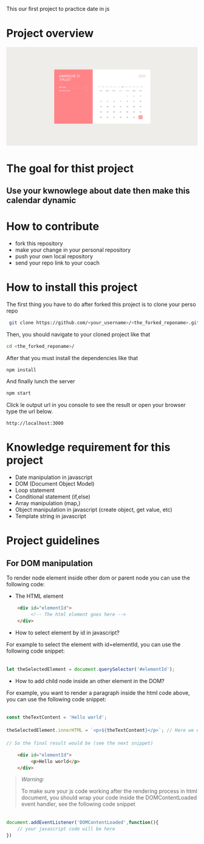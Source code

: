 This our first project to practice date in js

# Project overview

![Project final render](public/images/calendar-snapshot.png)

# The goal for thist project
## Use your kwnowlege about date then make this calendar dynamic

# How to contribute

- fork this repository
- make your change in your personal repository
- push your own local repository
- send your repo link to your coach

# How to install this project

The first thing you have to do after forked this project is to clone your perso repo

```bash
 git clone https://github.com/<your_username>/<the_forked_reponame>.git

```

Then, you should navigate to your cloned project like that

```bash
cd <the_forked_reponame>/
```

After that you must install the dependencies like that

```bash
npm install
```


And finally lunch the server

```bash
npm start
```

Click le output url in you console to see the result or open your browser type the url below.

```text
http://localhost:3000
```

# Knowledge requirement for this project

- Date manipulation in javascript
- DOM (Document Object Model)
- Loop statement
- Conditional statement (if,else)
- Array manipulation (map,)
- Object manipulation in javascript (create object, get value, etc)
- Template string in javascript

# Project guidelines

## For DOM manipulation

To render node element inside other dom or parent node you can use the following code:

- The HTML element

```html
    <div id="elementId">
         <!-- The html element goes here -->
    </div>
```
- How to select element by id in javascript?

For example to select the element with id=elementId, you can use the following code snippet:

```javascript

let theSelectedElement = document.querySelector('#elementId');

```

- How to add child node inside an other element in the DOM?

For example, you want to render a paragraph inside the html code above,
you can use the following code snippet:

```javascript

const theTextContent = 'Hello world';

theSelectedElement.innerHTML = `<p>${theTextContent}</p>`; // Here we use string template

// So the final result would be (see the next snippet)
```

```html
    <div id="elementId">
         <p>Hello world</p>
    </div>
```

> *Warning:*
> 
> To make sure your js code working after the rendering process in html document, you should wrap your code inside the DOMContentLoaded event handler, see the following code snippet


```javascript

document.addEventListener('DOMContentLoaded',function(){
    // your javascript code will be here
})

```